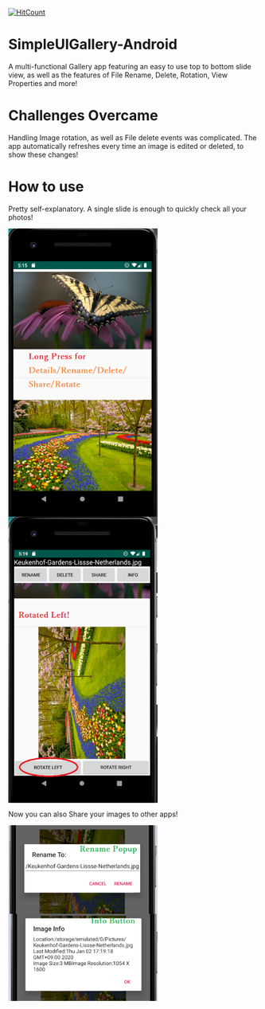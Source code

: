 [![HitCount](http://hits.dwyl.com/parthnan/SimpleUIGallery-Android.svg)](http://hits.dwyl.com/parthnan/SimpleUIGallery-Android)
# SimpleUIGallery-Android
A multi-functional Gallery app featuring an easy to use top to bottom slide view, as well as the features of File Rename, Delete, Rotation, View Properties and more!

# Challenges Overcame
Handling Image rotation, as well as File delete events was complicated. The app automatically refreshes every time an image is edited or deleted, to show these changes!

# How to use
Pretty self-explanatory. A single slide is enough to quickly check all your photos! 

<img src="https://raw.githubusercontent.com/parthnan/SimpleUIGallery-Android/master/images/galleryhome.png" width="300px" align="middle"><img src="https://raw.githubusercontent.com/parthnan/SimpleUIGallery-Android/master/images/rotated.png" width="300px" align="middle">

Now you can also Share your images to other apps!

<img src="https://raw.githubusercontent.com/parthnan/SimpleUIGallery-Android/master/images/rename.png" width="300px" align="middle"><img src="https://raw.githubusercontent.com/parthnan/SimpleUIGallery-Android/master/images/imginfo.png" width="300px" align="middle">



